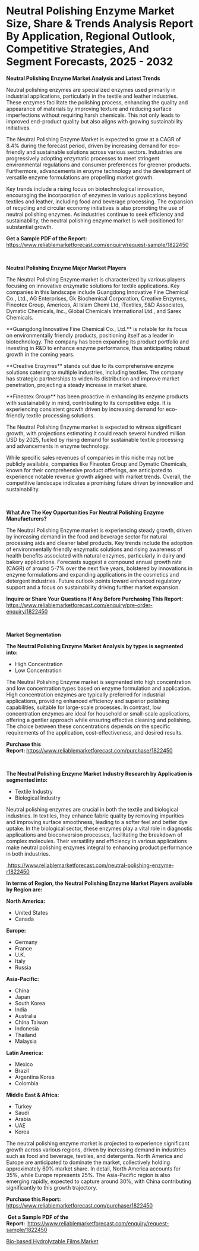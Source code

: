 <p><h1>Neutral Polishing Enzyme Market Size, Share & Trends Analysis Report By Application, Regional Outlook, Competitive Strategies, And Segment Forecasts, 2025 - 2032</h1></p><p><strong>Neutral Polishing Enzyme Market Analysis and Latest Trends</strong></p>
<p><p>Neutral polishing enzymes are specialized enzymes used primarily in industrial applications, particularly in the textile and leather industries. These enzymes facilitate the polishing process, enhancing the quality and appearance of materials by improving texture and reducing surface imperfections without requiring harsh chemicals. This not only leads to improved end-product quality but also aligns with growing sustainability initiatives.</p><p>The Neutral Polishing Enzyme Market is expected to grow at a CAGR of 8.4% during the forecast period, driven by increasing demand for eco-friendly and sustainable solutions across various sectors. Industries are progressively adopting enzymatic processes to meet stringent environmental regulations and consumer preferences for greener products. Furthermore, advancements in enzyme technology and the development of versatile enzyme formulations are propelling market growth. </p><p>Key trends include a rising focus on biotechnological innovation, encouraging the incorporation of enzymes in various applications beyond textiles and leather, including food and beverage processing. The expansion of recycling and circular economy initiatives is also promoting the use of neutral polishing enzymes. As industries continue to seek efficiency and sustainability, the neutral polishing enzyme market is well-positioned for substantial growth.</p></p>
<p><strong>Get a Sample PDF of the Report:&nbsp;</strong> <a href="https://www.reliablemarketforecast.com/enquiry/request-sample/1822450?utm_campaign=2207&utm_medium=2&utm_source=Github&utm_content=ia&utm_term=03022025&utm_id=neutral-polishing-enzyme">https://www.reliablemarketforecast.com/enquiry/request-sample/1822450</a></p>
<p>&nbsp;</p>
<p><strong>Neutral Polishing Enzyme Major Market Players</strong></p>
<p><p>The Neutral Polishing Enzyme market is characterized by various players focusing on innovative enzymatic solutions for textile applications. Key companies in this landscape include Guangdong Innovative Fine Chemical Co., Ltd., AG Enterprises, Gk Biochemical Corporation, Creative Enzymes, Fineotex Group, Americos, Al Islam Chemi Ltd, iTextiles, S&D Associates, Dymatic Chemicals, Inc., Global Chemicals International Ltd., and Sarex Chemicals.</p><p>**Guangdong Innovative Fine Chemical Co., Ltd.** is notable for its focus on environmentally friendly products, positioning itself as a leader in biotechnology. The company has been expanding its product portfolio and investing in R&D to enhance enzyme performance, thus anticipating robust growth in the coming years.</p><p>**Creative Enzymes** stands out due to its comprehensive enzyme solutions catering to multiple industries, including textiles. The company has strategic partnerships to widen its distribution and improve market penetration, projecting a steady increase in market share.</p><p>**Fineotex Group** has been proactive in enhancing its enzyme products with sustainability in mind, contributing to its competitive edge. It is experiencing consistent growth driven by increasing demand for eco-friendly textile processing solutions.</p><p>The Neutral Polishing Enzyme market is expected to witness significant growth, with projections estimating it could reach several hundred million USD by 2025, fueled by rising demand for sustainable textile processing and advancements in enzyme technology.</p><p>While specific sales revenues of companies in this niche may not be publicly available, companies like Fineotex Group and Dymatic Chemicals, known for their comprehensive product offerings, are anticipated to experience notable revenue growth aligned with market trends. Overall, the competitive landscape indicates a promising future driven by innovation and sustainability.</p></p>
<p>&nbsp;</p>
<p><strong>What Are The Key Opportunities For Neutral Polishing Enzyme Manufacturers?</strong></p>
<p><p>The Neutral Polishing Enzyme market is experiencing steady growth, driven by increasing demand in the food and beverage sector for natural processing aids and cleaner label products. Key trends include the adoption of environmentally friendly enzymatic solutions and rising awareness of health benefits associated with natural enzymes, particularly in dairy and bakery applications. Forecasts suggest a compound annual growth rate (CAGR) of around 5-7% over the next five years, bolstered by innovations in enzyme formulations and expanding applications in the cosmetics and detergent industries. Future outlook points toward enhanced regulatory support and a focus on sustainability driving further market expansion.</p></p>
<p><strong>Inquire or Share Your Questions If Any Before Purchasing This Report:</strong> <a href="https://www.reliablemarketforecast.com/enquiry/pre-order-enquiry/1822450?utm_campaign=2207&utm_medium=2&utm_source=Github&utm_content=ia&utm_term=03022025&utm_id=neutral-polishing-enzyme">https://www.reliablemarketforecast.com/enquiry/pre-order-enquiry/1822450</a></p>
<p>&nbsp;</p>
<p><strong>Market Segmentation</strong></p>
<p><strong>The Neutral Polishing Enzyme Market Analysis by types is segmented into:</strong></p>
<p><ul><li>High Concentration</li><li>Low Concentration</li></ul></p>
<p><p>The Neutral Polishing Enzyme market is segmented into high concentration and low concentration types based on enzyme formulation and application. High concentration enzymes are typically preferred for industrial applications, providing enhanced efficiency and superior polishing capabilities, suitable for large-scale processes. In contrast, low concentration enzymes are ideal for household or small-scale applications, offering a gentler approach while ensuring effective cleaning and polishing. The choice between these concentrations depends on the specific requirements of the application, cost-effectiveness, and desired results.</p></p>
<p><strong>Purchase this Report:&nbsp;</strong><a href="https://www.reliablemarketforecast.com/purchase/1822450?utm_campaign=2207&utm_medium=2&utm_source=Github&utm_content=ia&utm_term=03022025&utm_id=neutral-polishing-enzyme">https://www.reliablemarketforecast.com/purchase/1822450</a></p>
<p>&nbsp;</p>
<p><strong>The Neutral Polishing Enzyme Market Industry Research by Application is segmented into:</strong></p>
<p><ul><li>Textile Industry</li><li>Biological Industry</li></ul></p>
<p><p>Neutral polishing enzymes are crucial in both the textile and biological industries. In textiles, they enhance fabric quality by removing impurities and improving surface smoothness, leading to a softer feel and better dye uptake. In the biological sector, these enzymes play a vital role in diagnostic applications and bioconversion processes, facilitating the breakdown of complex molecules. Their versatility and efficiency in various applications make neutral polishing enzymes integral to enhancing product performance in both industries.</p></p>
<p><a href="https://www.reliablemarketforecast.com/neutral-polishing-enzyme-r1822450?utm_campaign=2207&utm_medium=2&utm_source=Github&utm_content=ia&utm_term=03022025&utm_id=neutral-polishing-enzyme">&nbsp;https://www.reliablemarketforecast.com/neutral-polishing-enzyme-r1822450</a></p>
<p><strong>In terms of Region, the Neutral Polishing Enzyme Market Players available by Region are:</strong></p>
<p>
    <p> <strong> North America: </strong>
        <ul>
            <li>United States</li>
            <li>Canada</li>
        </ul>
        </p> 
    <p> <strong> Europe: </strong>
        <ul>
            <li>Germany</li>
            <li>France</li>
            <li>U.K.</li>
            <li>Italy</li>
            <li>Russia</li>
        </ul>
        </p> 
    <p> <strong> Asia-Pacific: </strong>
        <ul>
            <li>China</li>
            <li>Japan</li>
            <li>South Korea</li>
            <li>India</li>
            <li>Australia</li>
            <li>China Taiwan</li>
            <li>Indonesia</li>
            <li>Thailand</li>
            <li>Malaysia</li>
        </ul>
        </p> 
    <p> <strong> Latin America: </strong>
        <ul>
            <li>Mexico</li>
            <li>Brazil</li>
            <li>Argentina Korea</li>
            <li>Colombia</li>
        </ul>
        </p> 
    <p> <strong> Middle East & Africa: </strong>
        <ul>
            <li>Turkey</li>
            <li>Saudi</li>
            <li>Arabia</li>
            <li>UAE</li>
            <li>Korea</li>
        </ul>
    </p>
    </p>
<p><p>The neutral polishing enzyme market is projected to experience significant growth across various regions, driven by increasing demand in industries such as food and beverage, textiles, and detergents. North America and Europe are anticipated to dominate the market, collectively holding approximately 60% market share. In detail, North America accounts for 35%, while Europe represents 25%. The Asia-Pacific region is also emerging rapidly, expected to capture around 30%, with China contributing significantly to this growth trajectory.</p></p>
<p><strong>Purchase this Report: </strong><a href="https://www.reliablemarketforecast.com/purchase/1822450?utm_campaign=2207&utm_medium=2&utm_source=Github&utm_content=ia&utm_term=03022025&utm_id=neutral-polishing-enzyme">https://www.reliablemarketforecast.com/purchase/1822450</a></p>
<p>&nbsp;<strong>Get a Sample PDF of the Report:&nbsp;&nbsp;</strong><a href="https://www.reliablemarketforecast.com/enquiry/request-sample/1822450?utm_campaign=2207&utm_medium=2&utm_source=Github&utm_content=ia&utm_term=03022025&utm_id=neutral-polishing-enzyme">https://www.reliablemarketforecast.com/enquiry/request-sample/1822450</a></p>
<p><strong></strong></p>
<p><p><a href="https://github.com/dmitriyvo6rog/Market-Research-Report-List-1/blob/main/bio-based-hydrolyzable-films-market.md?utm_campaign=2207&utm_medium=2&utm_source=Github&utm_content=ia&utm_term=03022025&utm_id=neutral-polishing-enzyme">Bio-based Hydrolyzable Films Market</a></p></p>
